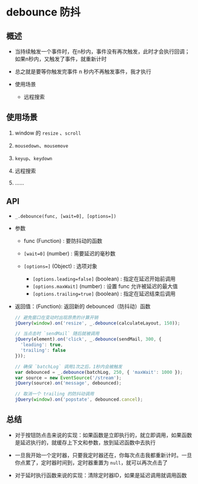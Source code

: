 # debounce 防抖

## 概述

+ 当持续触发一个事件时，在n秒内，事件没有再次触发，此时才会执行回调；如果n秒内，又触发了事件，就重新计时
+ 总之就是要等你触发完事件 n 秒内不再触发事件，我才执行

+ 使用场景

  + 远程搜索

## 使用场景

1. window 的 `resize` 、`scroll`

2. `mousedown`、`mousemove`

3. `keyup`、`keydown`

4. 远程搜索

5. ……

## API

+ `_.debounce(func, [wait=0], [options=])`

+ 参数

  + func  (Function) : 要防抖动的函数
  + `[wait=0]`  (number) : 需要延迟的毫秒数
  + `[options=]`  (Object) : 选项对象

    + `[options.leading=false]`  (boolean) : 指定在延迟开始前调用
    + `[options.maxWait]`  (number) : 设置 func 允许被延迟的最大值
    + `[options.trailing=true]`  (boolean) : 指定在延迟结束后调用

+ 返回值：(Function): 返回新的 debounced（防抖动）函数

  ```js
  // 避免窗口在变动时出现昂贵的计算开销
  jQuery(window).on('resize', _.debounce(calculateLayout, 150));
  ```

  ```js
  // 当点击时 `sendMail` 随后就被调用
  jQuery(element).on('click', _.debounce(sendMail, 300, {
    'leading': true,
    'trailing': false
  }));
  ```

  ```js
  // 确保 `batchLog` 调用1次之后，1秒内会被触发
  var debounced = _.debounce(batchLog, 250, { 'maxWait': 1000 });
  var source = new EventSource('/stream');
  jQuery(source).on('message', debounced);

  // 取消一个 trailing 的防抖动调用
  jQuery(window).on('popstate', debounced.cancel);
  ```

## 总结

+ 对于按钮防点击来说的实现：如果函数是立即执行的，就立即调用，如果函数是延迟执行的，就缓存上下文和参数，放到延迟函数中去执行
+ 一旦我开始一个定时器，只要我定时器还在，你每次点击我都重新计时。一旦你点累了，定时器时间到，定时器重置为 `null`，就可以再次点击了

+ 对于延时执行函数来说的实现：清除定时器ID，如果是延迟调用就调用函数

